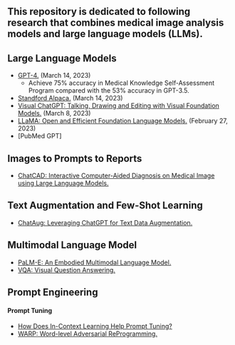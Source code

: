 ## This repository is dedicated to following research that combines medical image analysis models and large language models (LLMs).
## Large Language Models
- [GPT-4.](https://cdn.openai.com/papers/gpt-4.pdf) (March 14, 2023)
  - Achieve 75% accuracy in Medical Knowledge Self-Assessment Program compared with the 53% accuracy in GPT-3.5.
- [Standford Alpaca.](https://github.com/tatsu-lab/stanford_alpaca) (March 14, 2023)
- [Visual ChatGPT: Talking, Drawing and Editing with Visual Foundation Models.](https://arxiv.org/abs/2303.04671) (March 8, 2023)
- [LLaMA: Open and Efficient Foundation Language Models.](https://arxiv.org/abs/2302.13971v1) (February 27, 2023)
- [PubMed GPT]

## Images to Prompts to Reports
- [ChatCAD: Interactive Computer-Aided Diagnosis on Medical Image using Large Language Models.](https://arxiv.org/abs/2302.07257)

## Text Augmentation and Few-Shot Learning
- [ChatAug: Leveraging ChatGPT for Text Data Augmentation.](https://arxiv.org/abs/2302.13007)

## Multimodal Language Model
- [PaLM-E: An Embodied Multimodal Language Model.](https://arxiv.org/abs/2303.03378)
- [VQA: Visual Question Answering.](https://openaccess.thecvf.com/content_iccv_2015/papers/Antol_VQA_Visual_Question_ICCV_2015_paper.pdf)

## Prompt Engineering
#### Prompt Tuning
- [How Does In-Context Learning Help Prompt Tuning?](https://arxiv.org/pdf/2302.10198.pdf)
- [WARP: Word-level Adversarial ReProgramming.](https://arxiv.org/pdf/2101.00121.pdf)
